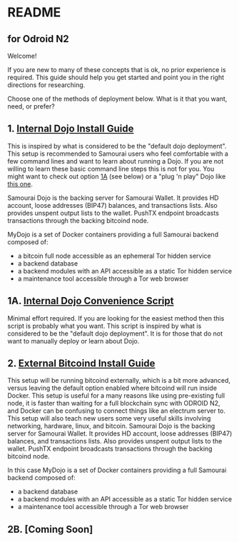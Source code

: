 # README
## for Odroid N2

Welcome!

If you are new to many of these concepts that is ok, no prior experience is required. This guide should help you get started and point you in the right directions for researching.

Choose one of the methods of deployment below. What is it that you want, need, or prefer?

## 1. [Internal Dojo Install Guide](https://github.com/BTCxZelko/Samourai-Dojo-RPi4-and-Odroid-Install-Guides/blob/master/Odroid/Raspbian/Internal-Dojo-Install-Guide.md)

This is inspired by what is considered to be the "default dojo deployment". This setup is recommended to Samourai users who feel comfortable with a few command lines and want to learn about running a Dojo. If you are not willing to learn these basic command line steps this is not for you. You might want to check out option [1A](https://github.com/BTCxZelko/Ronin-Dojo/blob/master/Odroid/Debian/Convenience-Scripts/Internal-Dojo-Install-Script.sh) (see below) or a "plug 'n play" Dojo like [this one](https://shop.nodl.it). 

Samourai Dojo is the backing server for Samourai Wallet. It provides HD account, loose addresses (BIP47) balances, and transactions lists. Also provides unspent output lists to the wallet. PushTX endpoint broadcasts transactions through the backing bitcoind node. 

MyDojo is a set of Docker containers providing a full Samourai backend composed of:
* a bitcoin full node accessible as an ephemeral Tor hidden service
* a backend database
* a backend modules with an API accessible as a static Tor hidden service
* a maintenance tool accessible through a Tor web browser

## 1A. [Internal Dojo Convenience Script](https://github.com/BTCxZelko/Ronin-Dojo/blob/master/Odroid/Debian/Convenience-Scripts/Internal-Dojo-Install-Script.sh)

Minimal effort required. If you are looking for the easiest method then this script is probably what you want. This script is inspired by what is considered to be the "default dojo deployment". It is for those that do not want to manually deploy or learn about Dojo. 

## 2. [External Bitcoind Install Guide](https://github.com/BTCxZelko/Samourai-Dojo-RPi4-and-Odroid-Install-Guides/blob/master/Odroid/Raspbian/External-Bitcoind-Install-Guide.md)

This setup will be running bitcoind externally, which is a bit more advanced, versus leaving the default option enabled where bitcoind will run inside Docker. This setup is useful for a many reasons like using pre-existing full node, it is faster than waiting for a full blockchain sync with ODROID N2, and Docker can be confusing to connect things like an electrum server to. This setup will also teach new users some very useful skills involving networking, hardware, linux, and bitcoin. Samourai Dojo is the backing server for Samourai Wallet. It provides HD account, loose addresses (BIP47) balances, and transactions lists. Also provides unspent output lists to the wallet. PushTX endpoint broadcasts transactions through the backing bitcoind node. 

In this case MyDojo is a set of Docker containers providing a full Samourai backend composed of:
* a backend database
* a backend modules with an API accessible as a static Tor hidden service
* a maintenance tool accessible through a Tor web browser

## 2B. [Coming Soon]
